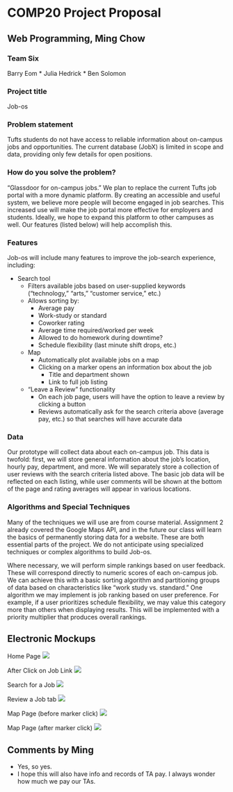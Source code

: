 # COMP20 Project Proposal
## Web Programming, Ming Chow

### Team Six
Barry Eom * Julia Hedrick * Ben Solomon

### Project title

Job-os

### Problem statement

Tufts students do not have access to reliable information about on-campus jobs and opportunities. The current database (JobX) is limited in scope and data, providing only few details for open positions.

### How do you solve the problem?

“Glassdoor for on-campus jobs.” We plan to replace the current Tufts job portal with a more dynamic platform. By creating an accessible and useful system, we believe more people will become engaged in job searches. This increased use will make the job portal more effective for employers and students. Ideally, we hope to expand this platform to other campuses as well. Our features (listed below) will help accomplish this.
 
### Features

Job-os will include many features to improve the job-search experience, including:

* Search tool
	* Filters available jobs based on user-supplied keywords (“technology,” “arts,” “customer service,” etc.)
	* Allows sorting by:
		+ Average pay
		+ Work-study or standard
		+ Coworker rating
		+ Average time required/worked per week
		+ Allowed to do homework during downtime?
		+ Schedule flexibility (last minute shift drops, etc.)
	* Map
		+ Automatically plot available jobs on a map
		+ Clicking on a marker opens an information box about the job
			+ Title and department shown
			+ Link to full job listing
	* “Leave a Review” functionality
		+ On each job page, users will have the option to leave a review by clicking a button
		+ Reviews automatically ask for the search criteria above (average pay, etc.) so that searches will have accurate data


### Data

Our prototype will collect data about each on-campus job. This data is twofold: first, we will store general information about the job’s location, hourly pay, department, and more. We will separately store a collection of user reviews with the search criteria listed above. The basic job data will be reflected on each listing, while user comments will be shown at the bottom of the page and rating averages will appear in various locations.

### Algorithms and Special Techniques

Many of the techniques we will use are from course material. Assignment 2 already covered the Google Maps API, and in the future our class will learn the basics of permanently storing data for a website. These are both essential parts of the project. We do not anticipate using specialized techniques or complex algorithms to build Job-os.

Where necessary, we will perform simple rankings based on user feedback. These will correspond directly to numeric scores of each on-campus job. We can achieve this with a basic sorting algorithm and partitioning groups of data based on characteristics like “work study vs. standard.” One algorithm we may implement is job ranking based on user preference. For example, if a user prioritizes schedule flexibility, we may value this category more than others when displaying results. This will be implemented with a priority multiplier that produces overall rankings.



## Electronic Mockups

Home Page
![](images/wf_1.png)

After Click on Job Link
![](images/wf_2.png)

Search for a Job
![](images/wf_3.png)

Review a Job tab
![](images/wf_4.png)

Map Page (before marker click)
![](images/wf_5.png)

Map Page (after marker click)
![](images/wf_6.png)


## Comments by Ming
* Yes, so yes.
* I hope this will also have info and records of TA pay.  I always wonder how much we pay our TAs.
